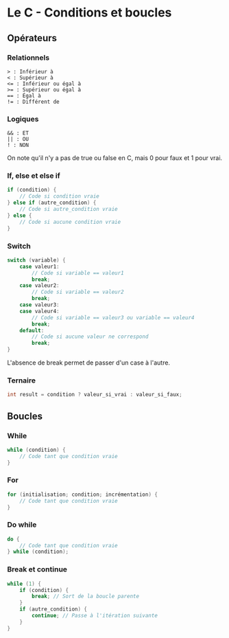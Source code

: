 # Le C - Conditions et boucles

## Opérateurs

### Relationnels

```string
> : Inférieur à
< : Supérieur à
<= : Inférieur ou égal à
>= : Supérieur ou égal à
== : Égal à
!= : Différent de
```

### Logiques

```string
&& : ET
|| : OU
! : NON
```

On note qu'il n'y a pas de true ou false en C, mais 0 pour faux et 1 pour vrai.

### If, else et else if

```c
if (condition) {
    // Code si condition vraie
} else if (autre_condition) {
    // Code si autre_condition vraie
} else {
    // Code si aucune condition vraie
}
```

### Switch

```c
switch (variable) {
    case valeur1:
        // Code si variable == valeur1
        break;
    case valeur2:
        // Code si variable == valeur2
        break;
    case valeur3:
    case valeur4:
        // Code si variable == valeur3 ou variable == valeur4
        break;
    default:
        // Code si aucune valeur ne correspond
        break;
}
```

L'absence de break permet de passer d'un case à l'autre.

### Ternaire

```c
int result = condition ? valeur_si_vrai : valeur_si_faux;
```

## Boucles

### While

```c
while (condition) {
    // Code tant que condition vraie
}
```

### For

```c
for (initialisation; condition; incrémentation) {
    // Code tant que condition vraie
}
```

### Do while

```c
do {
    // Code tant que condition vraie
} while (condition);
```

### Break et continue

```c
while (1) {
    if (condition) {
        break; // Sort de la boucle parente
    }
    if (autre_condition) {
        continue; // Passe à l'itération suivante
    }
}
```

